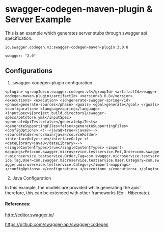 # swagger-codegen-maven-plugin & Server Example

This is an example which generates server stubs through swagger
api specification.

    io.swagger.codegen.v3:swagger-codegen-maven-plugin:3.0.8
    
    swagger: "2.0"

## Configurations

1. swagger-codegen-plugin configuration

 `
 <plugin>
     <groupId>io.swagger.codegen.v3</groupId>
     <artifactId>swagger-codegen-maven-plugin</artifactId>
     <version>3.0.8</version>
       <executions>
          <execution>
             <id>generate-swagger-spring</id>
             <phase>generate-sources</phase>
             <goals>
                 <goal>generate</goal>
             </goals>
             <configuration>
                  <language>spring</language>
                  <inputSpec>${project.build.directory}/swagger-specs/petstore.yml</inputSpec>
                  <generateApiTests>false</generateApiTests>
                  <generateSupportingFiles>false</generateSupportingFiles>
                  <configOptions>
                  <!--<java8>true</java8>-->
                  <sourceFolder>src/main/java</sourceFolder>
                  <interfaceOnly>true</interfaceOnly>
                  <!--<dateLibrary>java8</dateLibrary>-->
                  <singleContentTypes>true</singleContentTypes>
                  <import-mappings>Pet=com.swagger.microservice.testservice.Pet,Order=com.swagger.microservice.testservice.Order,Tag=com.swagger.microservice.testservice.Tag,User=com.swagger.microservice.testservice.User,Category=com.swagger.microservice.testservice.Category</import-mappings>
                  </configOptions>
             </configuration>
          </execution>
       </executions>
 </plugin>
 `

2. Java Configuration

In this example, the models are provided while generating the apis' therefore, this can be extended with other frameworks (Ex:- Hibernate).
    


#### References:

http://editor.swagger.io/

https://github.com/swagger-api/swagger-codegen

